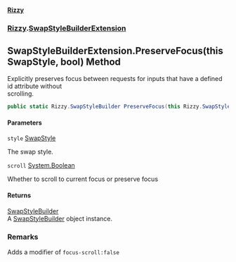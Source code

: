 #### [Rizzy](index 'index')
### [Rizzy](Rizzy 'Rizzy').[SwapStyleBuilderExtension](Rizzy.SwapStyleBuilderExtension 'Rizzy.SwapStyleBuilderExtension')

## SwapStyleBuilderExtension.PreserveFocus(this SwapStyle, bool) Method

Explicitly preserves focus between requests for inputs that have a defined id attribute without  
scrolling.

```csharp
public static Rizzy.SwapStyleBuilder PreserveFocus(this Rizzy.SwapStyle style, bool scroll=true);
```
#### Parameters

<a name='Rizzy.SwapStyleBuilderExtension.PreserveFocus(thisRizzy.SwapStyle,bool).style'></a>

`style` [SwapStyle](Rizzy.SwapStyle 'Rizzy.SwapStyle')

The swap style.

<a name='Rizzy.SwapStyleBuilderExtension.PreserveFocus(thisRizzy.SwapStyle,bool).scroll'></a>

`scroll` [System.Boolean](https://docs.microsoft.com/en-us/dotnet/api/System.Boolean 'System.Boolean')

Whether to scroll to current focus or preserve focus

#### Returns
[SwapStyleBuilder](Rizzy.SwapStyleBuilder 'Rizzy.SwapStyleBuilder')  
A [SwapStyleBuilder](Rizzy.SwapStyleBuilder 'Rizzy.SwapStyleBuilder') object instance.

### Remarks
Adds a modifier of `focus-scroll:false`
